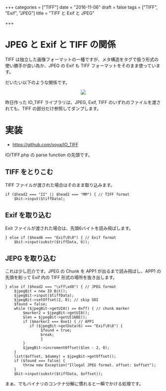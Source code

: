 +++
categories = ["TIFF"]
date = "2016-11-06"
draft = false
tags = ["TIFF", "Exif", "JPEG"]
title = "TIFF と Exif と JPEG"

+++

# JPEG と Exif と TIFF の関係

TIFF は独立した画像フォーマットの一種ですが、メタ構造をタグで扱う形式の使い勝手が良い為か、JPEG の Exif も TIFF フォーマットをそのまま使っています。

だいたい以下のような関係です。

<center> <img src="../figure01.png" /> </center>

昨日作った IO_TIFF ライブラリは、JPEG, Exif, TIFF のいずれのファイルを渡されても、TIFF の部分だけ参照してダンプします。

# 実装

- https://github.com/yoya/IO_TIFF

IO/TIFF.php の parse function の先頭です。

## TIFF をとりこむ

TIFF ファイルが渡された場合はそのまま取り込みます。

```
if ($head2 === "II" || $head2 === "MM") { // TIFF format
    $bit->input($tiffData);
```

## Exif を取り込む

Exit ファイルが渡された場合は、先頭6バイトを読み飛ばします。

```
} else if ($head6 === "Exif\0\0") { // Exif format
    $bit->input(substr($tiffData, 6));
```

## JEPG を取り込む

これは少し厄介です。JPEG の Chunk を APP1 が出るまで読み飛ばし、APP1 の先頭を削って Exif 内の TIFF 形式の場所を抜き出します。

```
} else if ($head2 === "\xff\xd8") { // JPEG format
    $jpegBit = new IO_Bit();
    $jpegBit->input($tiffData);
    $jpegBit->setOffset(2, 0); // skip SOI
    $found = false;
    while ($jpegBit->getUI8() == 0xff) { // chunk marker
        $marker2 = $jpegBit->getUI8();
        $len = $jpegBit->getUI16BE();
        if ($marker2 === 0xe1) { // APP1
	       if ($jpegBit->getData(6) === "Exif\0\0") {
                $found = true;
                break;
			    }
        }
		$jpegBit->incrementOffset($len - 2, 0);
    }
    list($offset, $dummy) = $jpegBit->getOffset();
    if ($found === false) {
        throw new Exception("Illegal JPEG format. offset: $offset");
    }
    $bit->input(substr($tiffData, $offset));
```

まぁ、でもバイナリのコンテナ分解に慣れると一瞬でかける処理です。
